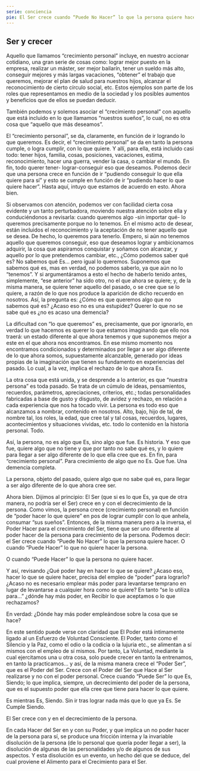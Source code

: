 ```yaml
---
serie: conciencia
pie: El Ser crece cuando “Puede No Hacer” lo que la persona quiere hacer
---
```


## Ser y crecer

Aquello que llamamos “crecimiento personal” incluye, en nuestro accionar cotidiano, una gran serie de cosas como: lograr mejor puesto en la empresa, realizar un máster, ser mejor bailarín, tener un sueldo más alto, conseguir mejores y más largas vacaciones, “obtener” el trabajo que queremos, mejorar el plan de salud para nuestros hijos, alcanzar el reconocimiento de cierto círculo social, etc. Estos ejemplos son parte de los roles que representamos en medio de la sociedad y los posibles aumentos y beneficios que de ellos se puedan deducir.

También podemos y solemos asociar el “crecimiento personal” con aquello que está incluido en lo que llamamos “nuestros sueños”, lo cual, no es otra cosa que “aquello que más deseamos”.

El “crecimiento personal”, se da, claramente, en función de ir logrando lo que queremos.
Es decir, el “crecimiento personal” se da en tanto la persona cumple, o logra cumplir, con lo que quiere. Y allí, para ella, está incluido casi todo: tener hijos, familia, cosas, posiciones, vacaciones, estima, reconocimiento, hacer una guerra, vender la casa, o cambiar el mundo. En fin, todo querer tener- lograr-conseguir eso que deseamos.
Podemos decir que una persona crece en función de ir “pudiendo conseguir lo que ella quiere para sí” y esto se cumple en función de ir “pudiendo hacer lo que quiere hacer”.
Hasta aquí, intuyo que estamos de acuerdo en esto. Ahora bien.

Si observamos con atención, podemos ver con facilidad cierta cosa evidente y un tanto perturbadora, moviendo nuestra atención sobre ella y conduciéndonos a revisarla: cuando queremos algo -sin importar qué- lo queremos precisamente porque no lo tenemos. En el mismo acto de desear, están incluidos el reconocimiento y la aceptación de no tener aquello que se desea. De hecho, lo queremos para tenerlo. Empero, si aún no tenemos aquello que queremos conseguir, eso que deseamos lograr y ambicionamos adquirir, la cosa que aspiramos conquistar y soñamos con alcanzar, y aquello por lo que pretendemos cambiar, etc., ¿Cómo podemos saber qué es? No sabemos qué Es… pero igual lo queremos.
Suponemos que sabemos qué es, mas en verdad, no podemos saberlo, ya que aún no lo “tenemos”. Y si argumentáramos a esto el hecho de haberlo tenido antes, simplemente, “ese anterior” ha sido otro, no el que ahora se quiere; y, de la misma manera, se quiere tener aquello del pasado, o se cree que se lo quiere, a razón de lo que nos produce la aparición de dicho recuerdo en nosotros.
Así, la pregunta es: ¿Cómo es que queremos algo que no sabemos qué es? ¿Acaso eso no es una estupidez? Querer lo que no se sabe qué es ¿no es acaso una demencia?

La dificultad con “lo que queremos” es, precisamente, que por ignorarlo, en verdad lo que hacemos es querer lo que estamos imaginando que ello nos traerá: un estado diferente al que ahora tenemos y que suponemos mejor a este en el que ahora nos encontramos. En ese mismo momento nos encontramos condicionados y determinados por llegar a ser algo diferente de lo que ahora somos, supuestamente alcanzable, generado por ideas propias de la imaginación que tienen su fundamento en experiencias del pasado. Lo cual, a la vez, implica el rechazo de lo que ahora Es.

La otra cosa que está unida, y se desprende a lo anterior, es que “nuestra persona” es toda pasado. Se trata de un cúmulo de ideas, pensamientos, recuerdos, parámetros, apreciaciones, criterios, etc.; todas personalidades fabricadas a base de gusto y disgusto, de avidez y rechazo, en relación a cada experiencia que nos ha tocado vivir. La persona es todo eso que alcanzamos a nombrar, contenido en nosotros. Alto, bajo, hijo de tal, de nombre tal, los roles, la edad, que cree tal y tal cosas, recuerdos, lugares, acontecimientos y situaciones vividas, etc. todo lo contenido en la historia personal. Todo.

Así, la persona, no es algo que Es, sino algo que fue. Es historia. Y eso que fue, quiere algo que no tiene y que por tanto no sabe qué es, y lo quiere para llegar a ser algo diferente de lo que ella cree que es. En fin, para “crecimiento personal”. Para crecimiento de algo que no Es. Que fue.
Una demencia completa.

La persona, objeto del pasado, quiere algo que no sabe qué es, para llegar a ser algo diferente de lo que ahora cree ser.

Ahora bien. Dijimos al principio: El Ser (que si es lo que Es, ya que de otra manera, no podría ser el Ser) crece en y con el decrecimiento de la persona.
Como vimos, la persona crece (crecimiento personal) en función de “poder hacer lo que quiere” en pos de lograr cumplir con lo que anhela, consumar “sus sueños”. Entonces, de la misma manera pero a la inversa, el Poder Hacer para el crecimiento del Ser, tiene que ser uno diferente al poder hacer de la persona para crecimiento de la persona.
Podemos decir: el Ser crece cuando “Puede No Hacer” lo que la persona quiere hacer. O cuando “Puede Hacer” lo que no quiere hacer la persona.

O cuando “Puede Hacer” lo que la persona no quiere hacer.

Y así, revisando ¿Qué poder hay en hacer lo que se quiere? ¿Acaso eso, hacer lo que se quiere hacer, precisa del empleo de “poder” para lograrlo? ¿Acaso no es necesario emplear más poder para levantarse temprano en lugar de levantarse a cualquier hora como se quiere? En tanto “se lo utiliza para…” ¿dónde hay más poder, en Recibir lo que aceptamos o lo que rechazamos?

En verdad: ¿Dónde hay más poder empleándose sobre la cosa que se hace?

En este sentido puede verse con claridad que El Poder está íntimamente ligado al un Esfuerzo de Voluntad Consciente. El Poder, tanto como el Silencio y la Paz, como el odio o la codicia o la lujuria etc., se alimentan a sí mismos con el empleo de sí mismos. Por tanto, La Voluntad, mediante la cual ejercitamos una u otra cosa, solo puede crecer en tanto la entrenamos, en tanto la practicamos… y así, de la misma manera crece el “Poder Ser”, que es el Poder del Ser.
Crece con el Poder del Ser que Hace al Ser realizarse y no con el poder personal. Crece cuando “Puede Ser” lo que Es, Siendo; lo que implica, siempre, un decrecimiento del poder de la persona, que es el supuesto poder que ella cree que tiene para hacer lo que quiere.

Es mientras Es, Siendo. Sin ir tras lograr nada más que lo que ya Es. Se Cumple Siendo.

El Ser crece con y en el decrecimiento de la persona.

En cada Hacer del Ser en y con su Poder, y que implica un no poder hacer de la persona para sí, se produce una fricción interna y la invariable disolución de la persona (de lo personal que quería poder llegar a ser), la disolución de algunas de las personalidades y/o de algunos de sus aspectos. Y esta disolución es un evento, un hecho del que se deduce, del cual proviene el Alimento para el Crecimiento para el Ser.
